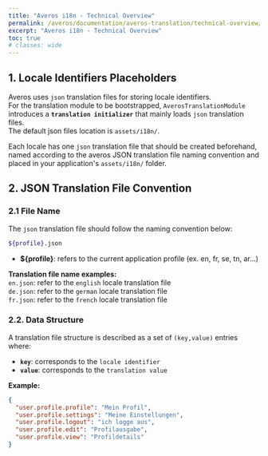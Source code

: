 ```yaml
---
title: "Averos i18n - Technical Overview"
permalink: /averos/documentation/averos-translation/technical-overview/
excerpt: "Averos i18n - Technical Overview"
toc: true
# classes: wide
---
```


## 1. Locale Identifiers Placeholders

Averos uses `json` translation files for storing locale identifiers. <br/>
For the translation module to be bootstrapped, `AverosTranslationModule` introduces a **`translation initializer`** that mainly loads `json` translation files.<br/>
The default json files location is `assets/i18n/`.<br/>
 
Each locale has one `json` translation file that should be created beforehand, named according to the averos JSON translation file naming convention and placed in your application's `assets/i18n/` folder.

## 2. JSON Translation File Convention

### 2.1 File Name

The `json` translation file should follow the naming convention below:

```bash
${profile}.json
```
- **${profile}**: refers to the current application profile (ex. en, fr, se, tn, ar…) <br/>

**Translation file name examples:** <br/>
`en.json`: refer to the `english` locale translation file <br/>
`de.json`: refer to the `german` locale translation file <br/>
`fr.json`: refer to the `french` locale translation file <br/>

### 2.2. Data Structure

A translation file structure is described as a set of `(key,value)` entries where:
- **`key`**: corresponds to the `locale identifier`
- **`value`**: corresponds to the `translation value`

**Example:**
```json
{
  "user.profile.profile": "Mein Profil",
  "user.profile.settings": "Meine Einstellungen",
  "user.profile.logout": "ich logge aus",
  "user.profile.edit": "Profilausgabe",
  "user.profile.view": "Profildetails"
}
```